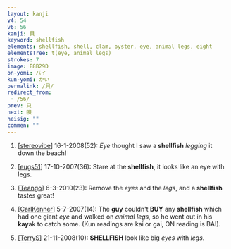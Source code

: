 ```yaml
---
layout: kanji
v4: 54
v6: 56
kanji: 貝
keyword: shellfish
elements: shellfish, shell, clam, oyster, eye, animal legs, eight
elementsTree: t(eye, animal legs)
strokes: 7
image: E8B29D
on-yomi: バイ
kun-yomi: かい
permalink: /貝/
redirect_from:
 - /56/
prev: 只
next: 唄
heisig: ""
commen: ""
---
```


1) [<a href="http://kanji.koohii.com/profile/stereovibe">stereovibe</a>] 16-1-2008(52): <em>Eye</em> thought I saw a<strong> shellfish</strong> <em>legging</em> it down the beach!

2) [<a href="http://kanji.koohii.com/profile/eugs51">eugs51</a>] 17-10-2007(36): Stare at the<strong> shellfish</strong>, it looks like an eye with legs.

3) [<a href="http://kanji.koohii.com/profile/Teango">Teango</a>] 6-3-2010(23): Remove the <em>eyes</em> and the <em>legs</em>, and a<strong> shellfish</strong> tastes great!

4) [<a href="http://kanji.koohii.com/profile/CarlKenner">CarlKenner</a>] 5-7-2007(14): The <strong>guy</strong> couldn&#039;t <strong>BUY</strong> any<strong> shellfish</strong> which had one giant <em>eye</em> and walked on <em>animal legs</em>, so he went out in his <strong>kay</strong>ak to catch some. (Kun readings are kai or gai, ON reading is BAI).

5) [<a href="http://kanji.koohii.com/profile/TerryS">TerryS</a>] 21-11-2008(10): <strong>SHELLFISH</strong> look like big <em>eyes</em> with <em>legs</em>.

